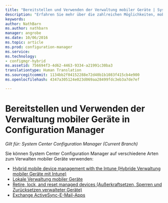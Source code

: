```yaml
---
title: "Bereitstellen und Verwenden der Verwaltung mobiler Geräte | System Center Configuration Manager"
description: "Erfahren Sie mehr über die zahlreichen Möglichkeiten, mobile Geräte mit System Center Configuration Manager zu verwalten."
keywords: 
author: NathBarn
ms.author: nathbarn
manager: angrobe
ms.date: 10/06/2016
ms.topic: article
ms.prod: configuration-manager
ms.service: 
ms.technology:
- configmgr-hybrid
ms.assetid: 756694f3-4d62-4463-9334-a21991c30ba3
translationtype: Human Translation
ms.sourcegitcommit: 1134bb2f04152288e72d40b1b1083f415cb4e900
ms.openlocfilehash: 4347a305124e023d069aa28499fdc3eb3a7de7ef

---
```


# <a name="deploy-and-use-mobile-device-management-in-configuration-manager"></a>Bereitstellen und Verwenden der Verwaltung mobiler Geräte in Configuration Manager

*Gilt für: System Center Configuration Manager (Current Branch)*


Sie können System Center Configuration Manager auf verschiedene Arten zum Verwalten mobiler Geräte verwenden:
- [Hybrid mobile device management with the Intune (Hybride Verwaltung mobiler Geräte mit Intune)](setup-hybrid-mdm.md)
- [Lokale Verwaltung mobiler Geräte](enroll-devices-on-premises-mdm.md)
- [Retire, lock, and reset managed devices (Außerkraftsetzen, Sperren und Zurücksetzen verwalteter Geräte)](wipe-lock-reset-devices.md)
- [Exchange ActiveSync-E-Mail-Apps](manage-mobile-devices-with-exchange-activesync.md)



<!--HONumber=Nov16_HO1-->



